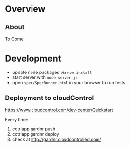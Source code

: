 Overview
========

About
-----
To Come

Development
===========
- update node packages via `npm install`
- start server with `node server.js`
- open `spec/SpecRunner.html` in your browser to run tests

Deployment to cloudControl
--------------------------

https://www.cloudcontrol.com/dev-center/Quickstart

Every time:

1. cctrlapp gardnr push
2. cctrlapp gardnr deploy
3. check at http://gardnr.cloudcontrolled.com/
